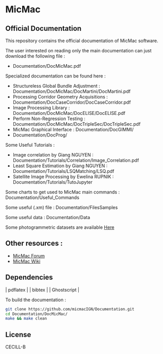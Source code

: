 # MicMac

## Official Documentation

This repository contains the official documentation of MicMac software.

The user interested on reading only the main documentation can just download the following file :
- Documentation/DocMicMac.pdf

Specialized documentation can be found here :
- Structureless Global Bundle Adjustment : Documentation/DocMicMac/DocMartini/DocMartini.pdf
- Processing Corridor Geometry Acquisitions : Documentation/DocCaseCorridor/DocCaseCorridor.pdf
- Image Processing Library : Documentation/DocMicMac/DocELISE/DocELISE.pdf
- Perform Non-Regression Testing : Documentation/DocMicMac/DocTripleSec/DocTripleSec.pdf
- MicMac Graphical Interface : Documentation/DocGIMMI/
- Documentation/DocProg/

Some Useful Tutorials :
- Image correlation by Giang NGUYEN            : Documentation/Tutorials/Correlation/Image_Correlation.pdf
- Least Square Estimation by Giang NGUYEN      : Documentation/Tutorials/LSQMatching/LSQ.pdf
- Satellite Image Processing by Ewelina RUPNIK : Documentation/Tutorials/TutoJupyter

Some charts to get used to MicMac main commands : Documentation/Useful_Commands

Some useful (.xm) file : Documentation/FilesSamples

Some useful data : Documentation/Data

Some photogrammetric datasets are available [Here](https://micmac.ensg.eu/index.php/Datasets)



 

## Other resources :

- [MicMac Forum](http://forum-micmac.forumprod.com/) 
- [MicMac Wiki](https://micmac.ensg.eu/index.php/Accueil)



## Dependencies
| pdflatex |
| bibtex |
| Ghostscript |

To build the documentation :
```sh
git clone https://github.com/micmacIGN/Documentation.git
cd Documentation/DocMicMac/
make && make clean
```


## License

CECILL-B
